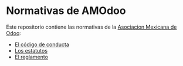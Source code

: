 # Normativas de  AMOdoo

Este repositorio contiene las normativas de la [Asociacion Mexicana de Odoo](https://www.amodoo.org):

- [El código de conducta](./Codigo-de-conducta.md)
- [Los estatutos](./Estatutos.md)
- [El reglamento](./Reglamento.md)
